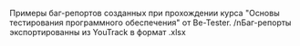 Примеры баг-репортов созданных при прохождении курса "Основы тестирования программного обеспечения" от Be-Tester.
/nБаг-репорты экспортированны из YouTrack в формат .xlsx 
